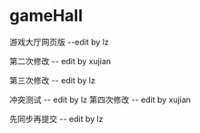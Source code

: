 # gameHall
游戏大厅网页版
--edit by lz

第二次修改
-- edit by xujian

第三次修改
-- edit by lz

冲突测试
-- edit by lz
第四次修改
-- edit by xujian

先同步再提交
-- edit by lz
